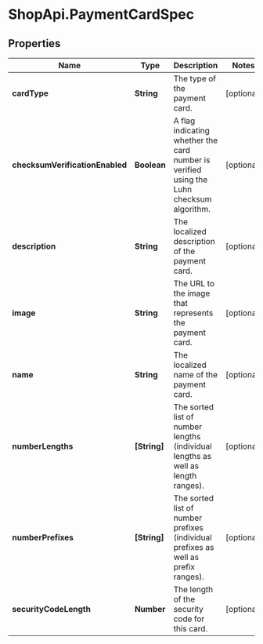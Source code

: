 # ShopApi.PaymentCardSpec

## Properties
Name | Type | Description | Notes
------------ | ------------- | ------------- | -------------
**cardType** | **String** | The type of the payment card. | [optional] 
**checksumVerificationEnabled** | **Boolean** | A flag indicating whether the card number is verified using the Luhn checksum algorithm. | [optional] 
**description** | **String** | The localized description of the payment card. | [optional] 
**image** | **String** | The URL to the image that represents the payment card. | [optional] 
**name** | **String** | The localized name of the payment card. | [optional] 
**numberLengths** | **[String]** | The sorted list of number lengths (individual lengths as well as  length ranges). | [optional] 
**numberPrefixes** | **[String]** | The sorted list of number prefixes (individual prefixes as well  as prefix ranges). | [optional] 
**securityCodeLength** | **Number** | The length of the security code for this card. | [optional] 


